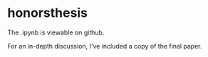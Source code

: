 # honorsthesis

The .ipynb is viewable on github.

For an in-depth discussion, I've included a copy of the final paper.
